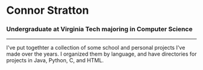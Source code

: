 # Connor Stratton
### Undergraduate at Virginia Tech majoring in Computer Science

----

I've put togethter a collection of some school and personal
projects I've made over the years. I organized them by language,
and have directories for projects in Java, Python, C, and HTML.
